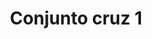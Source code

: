 ---
title: Conjunto cruz 1
date: 
draft: false

# descripcion
description : Conjunto de cadena y dije en plata 925. Largo de cadena 40, 45 o 50 cm a elección.

materials: Plata 925

color: 

dimensions: 

code: 06-26-0823

type: "Conjuntos"

categories: []

price: $8.080,00

price_eftvo: $6.870,00

# Images
# first image will be shown in the product page
images:
  # - image: "images/path_to_image"
  # La ubicacion de las imagenes es imagenes/Conjuntos/Conjuntos.Cadena y Dije/06-26-0823-conjunto-cruz-1
  - image: "./images/conjuntos/cadena_y_dije/06-26-0823-conjunto-cruz-1.jpg"
---